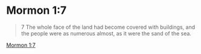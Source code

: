 # Mormon 1:7

> 7 The whole face of the land had become covered with buildings, and the people were as numerous almost, as it were the sand of the sea.

[Mormon 1:7](https://www.churchofjesuschrist.org/study/scriptures/bofm/morm/1?lang=eng&id=p7#p7)



